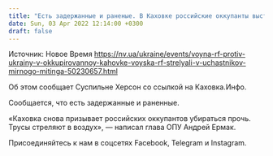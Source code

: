 ```yaml
---
title: "Есть задержанные и раненые. В Каховке российские оккупанты выстрелами из автоматов разгоняют проукраинский митинг — видео"
date: Sun, 03 Apr 2022 12:14:00 +0300
draft: false
---
```

Источник: Новое Время https://nv.ua/ukraine/events/voyna-rf-protiv-ukrainy-v-okkupirovannoy-kahovke-voyska-rf-strelyali-v-uchastnikov-mirnogo-mitinga-50230657.html


Об этом сообщает Суспильне Херсон со ссылкой на Каховка.Инфо.

 Сообщается, что есть задержанные и раненные.

«Каховка снова призывает российских оккупантов убираться прочь. Трусы стреляют в воздух», — написал глава ОПУ Андрей Ермак.

Присоединяйтесь к нам в соцсетях Facebook, Telegram и Instagram.
